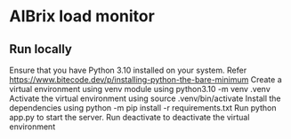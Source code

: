 # AIBrix load monitor

## Run locally

Ensure that you have Python 3.10 installed on your system. Refer https://www.bitecode.dev/p/installing-python-the-bare-minimum
Create a virtual environment using venv module using python3.10 -m venv .venv
Activate the virtual environment using source .venv/bin/activate
Install the dependencies using python -m pip install -r requirements.txt
Run python app.py to start the server.
Run deactivate to deactivate the virtual environment